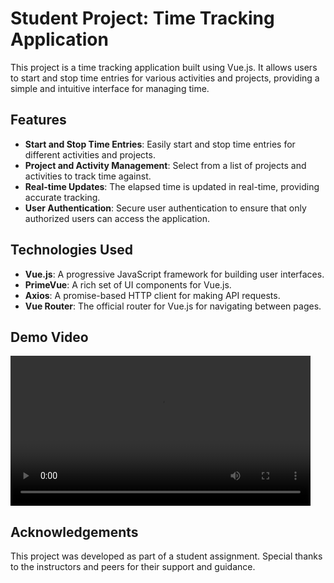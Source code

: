 # Student Project: Time Tracking Application


This project is a time tracking application built using Vue.js. It allows users to start and stop time entries for various activities and projects, providing a simple and intuitive interface for managing time.

## Features

- **Start and Stop Time Entries**: Easily start and stop time entries for different activities and projects.
- **Project and Activity Management**: Select from a list of projects and activities to track time against.
- **Real-time Updates**: The elapsed time is updated in real-time, providing accurate tracking.
- **User Authentication**: Secure user authentication to ensure that only authorized users can access the application.

## Technologies Used

- **Vue.js**: A progressive JavaScript framework for building user interfaces.
- **PrimeVue**: A rich set of UI components for Vue.js.
- **Axios**: A promise-based HTTP client for making API requests.
- **Vue Router**: The official router for Vue.js for navigating between pages.

## Demo Video

<video width="" height="240" controls>
  <source src="./demo.mp4" type="video/mp4">
</video>

## Acknowledgements

This project was developed as part of a student assignment. Special thanks to the instructors and peers for their support and guidance.